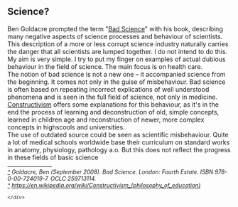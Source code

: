 <html>
  <head>
    <title>Bad Science</title>
    <meta charset="utf-8" />
    <meta http-equiv="expires" content="0">
  <style>
 /* FONTS */
 @import url("https://fonts.googleapis.com/css?family=Open+Sans+Condensed:300,700");
</style>
  </head>
  <body>
    <h2>Science?</h2>
    <div class="twocol">
    <div class="ntext">
      Ben Goldacre  prompted the term "<a href="#ref1" id="rref1">Bad Science</a>" with his book, describing many negative aspects of science processes and behaviour of scientists. This description of a more or less corrupt science industry naturally carries the danger that all scientists are lumped together. I do not intend to do this. My aim is very simple. I try to put my finger on examples of actual dubious behaviour in the field of science. The main focus is on health care.
    </div>
    <div>
      The notion of bad science is not a new one – it accompanied science from the beginning. It comes not only in the guise of misbehaviour. Bad science is often based on repeating incorrect explications of well understood phenomena and is seen in the full field of science, not only in medicine. <a href="ref2" id="rref2">Constructivism</a> offers some explanations for this behaviour, as it's in the end the process of learning and deconstruction of old, simple concepts, learned in children age and reconstruction of newer, more complex concepts in highscools and universities. 
    </div>
    <div class="ntext">
      The use of outdated source could be seen as scientific misbehaviour. Quite a lot of medical schools worldwide base their curriculum on standard works in anatomy, physiology, pathology a.o. But this does not reflect the progress in these fields of basic science   
    </div>
    </div>
      <div id="foot" style="font-size:0.9em;margin-top:1em;font-style:italic;">
        <div style="border-top:1px solid #000000;width:100px;clear:both;height:4px;line-height:4px;">&nbsp;</div>
        <div id="ref1"><a href="#rref1">^</a> Goldacre, Ben (September 2008). Bad Science. London: Fourth Estate. ISBN 978-0-00-724019-7. OCLC 259713114.</div>
        <div id="ref2"><a href="#rref2">^</a> <a href="https://en.wikipedia.org/wiki/Constructivism_(philosophy_of_education)">https://en.wikipedia.org/wiki/Constructivism_(philosophy_of_education)</a></div>
    
    </div>
